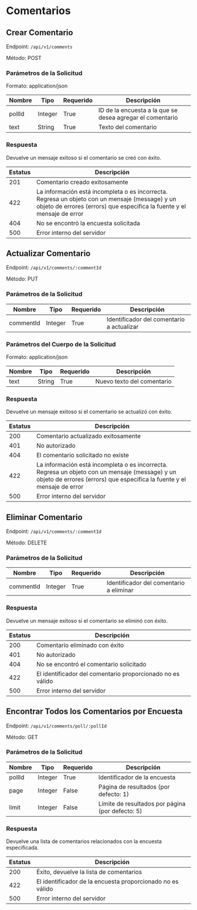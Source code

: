 # Comentarios

## Crear Comentario

Endpoint: `/api/v1/comments`

Método: POST

### Parámetros de la Solicitud

Formato: application/json

| Nombre   | Tipo   | Requerido | Descripción                          |
| -------- | ------ | --------- | ------------------------------------ |
| pollId   | Integer | True      | ID de la encuesta a la que se desea agregar el comentario |
| text     | String | True      | Texto del comentario                 |

### Respuesta

Devuelve un mensaje exitoso si el comentario se creó con éxito.

| Estatus | Descripción                              |
| ------- | ---------------------------------------- |
| 201     | Comentario creado exitosamente           |
| 422     | La información está incompleta o es incorrecta. Regresa un objeto con un mensaje (message) y un objeto de errores (errors) que especifica la fuente y el mensaje de error |
| 404     | No se encontró la encuesta solicitada    |
| 500     | Error interno del servidor               |

## Actualizar Comentario

Endpoint: `/api/v1/comments/:commentId`

Método: PUT

### Parámetros de la Solicitud

| Nombre     | Tipo   | Requerido | Descripción                               |
| ---------- | ------ | --------- | ----------------------------------------- |
| commentId  | Integer | True      | Identificador del comentario a actualizar |

### Parámetros del Cuerpo de la Solicitud

Formato: application/json

| Nombre | Tipo   | Requerido | Descripción        |
| ------ | ------ | --------- | ------------------ |
| text   | String | True      | Nuevo texto del comentario |

### Respuesta

Devuelve un mensaje exitoso si el comentario se actualizó con éxito.

| Estatus | Descripción                              |
| ------- | ---------------------------------------- |
| 200     | Comentario actualizado exitosamente     |
| 401     | No autorizado                            |
| 404     | El comentario solicitado no existe      |
| 422     | La información está incompleta o es incorrecta. Regresa un objeto con un mensaje (message) y un objeto de errores (errors) que especifica la fuente y el mensaje de error |
| 500     | Error interno del servidor               |

## Eliminar Comentario

Endpoint: `/api/v1/comments/:commentId`

Método: DELETE

### Parámetros de la Solicitud

| Nombre     | Tipo   | Requerido | Descripción                               |
| ---------- | ------ | --------- | ----------------------------------------- |
| commentId  | Integer | True      | Identificador del comentario a eliminar   |

### Respuesta

Devuelve un mensaje exitoso si el comentario se eliminó con éxito.

| Estatus | Descripción                              |
| ------- | ---------------------------------------- |
| 200     | Comentario eliminado con éxito          |
| 401     | No autorizado                            |
| 404     | No se encontró el comentario solicitado |
| 422     | El identificador del comentario proporcionado no es válido |
| 500     | Error interno del servidor               |

## Encontrar Todos los Comentarios por Encuesta

Endpoint: `/api/v1/comments/poll/:pollId`

Método: GET

### Parámetros de la Solicitud

| Nombre  | Tipo   | Requerido | Descripción                               |
| ------- | ------ | --------- | ----------------------------------------- |
| pollId  | Integer | True      | Identificador de la encuesta              |
| page    | Integer | False     | Página de resultados (por defecto: 1)    |
| limit   | Integer | False     | Límite de resultados por página (por defecto: 5) |

### Respuesta

Devuelve una lista de comentarios relacionados con la encuesta especificada.

| Estatus | Descripción                              |
| ------- | ---------------------------------------- |
| 200     | Éxito, devuelve la lista de comentarios |
| 422     | El identificador de la encuesta proporcionado no es válido |
| 500     | Error interno del servidor               |

